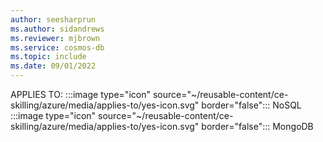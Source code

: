 ```yaml
---
author: seesharprun
ms.author: sidandrews
ms.reviewer: mjbrown
ms.service: cosmos-db
ms.topic: include
ms.date: 09/01/2022
---
```


APPLIES TO:
:::image type="icon" source="~/reusable-content/ce-skilling/azure/media/applies-to/yes-icon.svg" border="false":::
NoSQL
:::image type="icon" source="~/reusable-content/ce-skilling/azure/media/applies-to/yes-icon.svg" border="false":::
MongoDB
